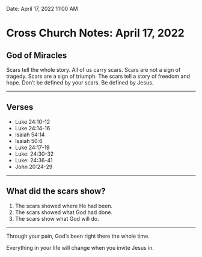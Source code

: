 
Date: April 17, 2022 11:00 AM

# Cross Church Notes: April 17, 2022

## God of Miracles

Scars tell the whole story. All of us carry scars. Scars are not a sign of tragedy. Scars are a sign of triumph. The scars tell a story of freedom and hope. Don’t be defined by your scars. Be defined by Jesus. 

---- 

## Verses

- Luke 24:10-12
- Luke 24:14-16
- Isaiah 54:14
- Isaiah 50:6
- Luke 24:17-19
- Luke: 24:30-32
- Luke: 24:36-41
- John 20:24-29

---- 

## What did the scars show?

1. The scars showed where He had been.
2. The scars showed what God had done.
3. The scars show what God will do.

---- 

Through your pain, God’s been right there the whole time. 

Everything in your life will change when you invite Jesus in.